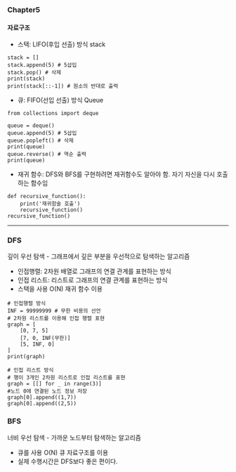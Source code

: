 ### Chapter5

#### 자료구조
* 스택: LIFO(후입 선출) 방식 stack<br>
```bazaar
stack = []
stack.append(5) # 5삽입
stack.pop() # 삭제
print(stack)
print(stack[::-1]) # 원소의 반대로 출력
```
* 큐: FIFO(선입 선출) 방식 Queue
```bazaar
from collections import deque

queue = deque()
queue.append(5) # 5삽입
queue.popleft() # 삭제
print(queue)
queue.reverse() # 역순 출력 
print(queue)
```
* 재귀 함수: DFS와 BFS를 구현하려면 재귀함수도 알아야 함. 자기 자신을 다시 호출하는 함수임
```bazaar
def recursive_function():
    print('재귀함술 호출')
    recursive_function()
recursive_function()
```
---
### DFS
깊이 우선 탐색 - 그래프에서 깊은 부분을 우선적으로 탐색하는 알고리즘
* 인접행렬: 2차원 배열로 그래프의 연결 관계를 표현하는 방식
* 인접 리스트: 리스트로 그래프의 연결 관계를 표현하는 방식
* 스택을 사용 O(N) 재귀 함수 이용
```bazaar
# 인접행렬 방식
INF = 99999999 # 무한 비용의 선언
# 2차원 리스트를 이용해 인접 행렬 표현
graph = [
    [0, 7, 5]
    [7, 0, INF(무한)]
    [5, INF, 0]
]
print(graph)
```
```bazaar
# 인접 리스트 방식
# 행이 3개인 2차원 리스트로 인접 리스트를 표현
graph = [[] for _ in range(3)]
#노드 0에 연결된 노드 정보 저장
graph[0].append((1,7))
graph[0].append((2,5))
```
### BFS
너비 우선 탐색 - 가까운 노드부터 탐색하는 알고리즘
* 큐를 사용 O(N) 큐 자료구조를 이용
* 실제 수행시간은 DFS보다 좋은 편이다.





















